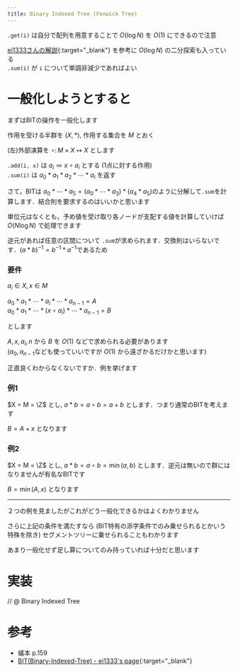 ```yaml
---
title: Binary Indexed Tree (Fenwick Tree)
---
```


`.get(i)` は自分で配列を用意することで $O(\log N)$ を $O(1)$ にできるので注意

[ei1333さんの解説](https://ei1333.github.io/algorithm/binary-indexed-tree.html){:target="_blank"}<!--_--> を参考に $O(\log N)$ の二分探索も入っている  
`.sum(i)` が `i` について単調非減少であればよい

# 一般化しようとすると

まずはBITの操作を一般化します

作用を受ける半群を $(X, \ast)$, 作用する集合を $M$ とおく

(左)外部演算を $\circ \colon M \times X \mapsto X$ とします

`.add(i, x)` は $a_i \coloneqq x \circ a_i$ とする (1点に対する作用)  
`.sum(i)` は $a_0 \ast a_1 \ast a_2 \ast \cdots \ast a_i$ を返す  

さて，BITは $a_0 \ast \cdots \ast a_5 = (a_0 \ast \cdots \ast a_3) \ast (a_4 \ast a_5)$のように分解して`.sum`を計算します．結合則を要求するのはいいかと思います

単位元はなくとも，予め値を受け取り各ノードが支配する値を計算していけば $O(N \log N)$ で処理できます

逆元があれば任意の区間について `.sum`が求められます．交換則はいらないです．$(a \ast b)^{-1} = b^{-1} \ast a^{-1}$であるため

### 要件

$a_i \in X, x \in M$

$a_0 \ast a_1 \ast \cdots \ast a_i \ast \cdots \ast a_{n-1}= A$  
$a_0 \ast a_1 \ast \cdots \ast (x \circ a_i) \ast \cdots \ast a_{n-1} = B$

とします

$A,x,a_i,n$ から $B$ を $O(1)$ などで求められる必要があります  
($a_0, a_{n-1}$なども使っていいですが $O(1)$ から遠ざかるだけかと思います)


正直良くわからなくないですか．例を挙げます

### 例1

$X = M = \Z$ とし, $a \ast b = a \circ b = a + b$ とします．つまり通常のBITを考えます

$B = A + x$ となります

### 例2

$X = M = \Z$ とし, $a \ast b = a \circ b = \min(a, b)$ とします．逆元は無いので群にはなりませんが有名なBITです

$B = \min(A, x)$ となります

---

２つの例を見ましたがこれがどう一般化できるかはよくわかりません

さらに上記の条件を満たすなら (BIT特有の添字条件でのみ乗せられるとかいう特殊を除き) セグメントツリーに乗せられることもわかります

あまり一般化せず足し算についてのみ持っていれば十分だと思います

# 実装

// @ Binary Indexed Tree

# 参考

* 蟻本 p.159
* [BIT(Binary-Indexed-Tree) - ei1333's page](https://ei1333.github.io/algorithm/binary-indexed-tree.html){:target="_blank"}<!--_-->

